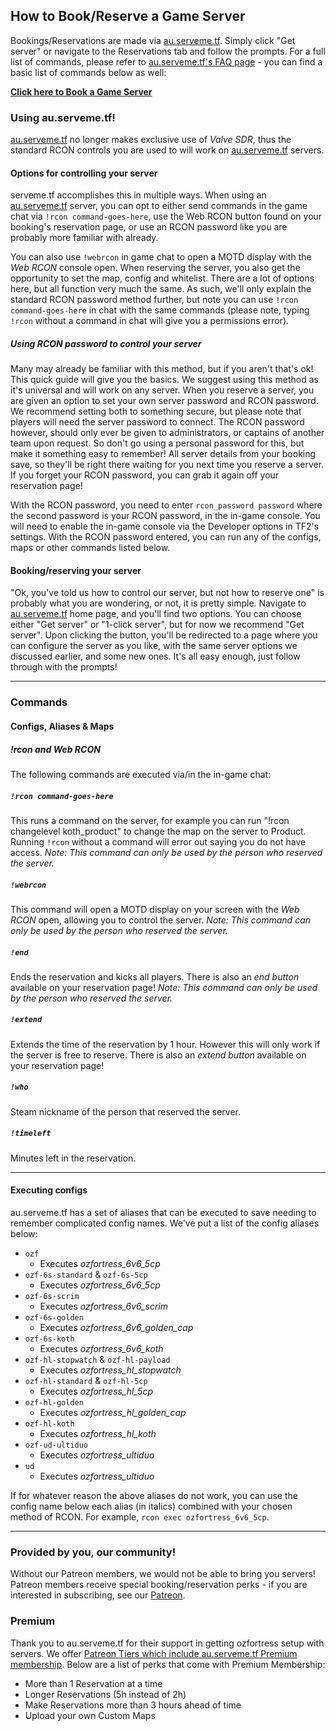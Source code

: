 ## How to Book/Reserve a Game Server

Bookings/Reservations are made via [au.serveme.tf](https://au.serveme.tf/). Simply click "Get server" or navigate to the Reservations tab and follow the prompts. For a full list of commands, please refer to [au.serveme.tf's FAQ page](https://au.serveme.tf/faq) - you can find a basic list of commands below as well:

[**Click here to Book a Game Server**](https://au.serveme.tf/)

### **Using au.serveme.tf!**
[au.serveme.tf](https://au.serveme.tf) no longer makes exclusive use of *Valve SDR*, thus the standard RCON controls you are used to will work on [au.serveme.tf](https://au.serveme.tf) servers.

#### **Options for controlling your server**
serveme.tf accomplishes this in multiple ways. When using an [au.serveme.tf](https://au.serveme.tf) server, you can opt to either send commands in the game chat via `!rcon command-goes-here`, use the Web RCON button found on your booking's reservation page, or use an RCON password like you are probably more familiar with already. 

You can also use `!webrcon` in game chat to open a MOTD display with the *Web RCON* console open. When reserving the server, you also get the opportunity to set the map, config and whitelist. There are a lot of options here, but all function very much the same. As such, we'll only explain the standard RCON password method further, but note you can use `!rcon command-goes-here` in chat with the same commands (please note, typing `!rcon` without a command in chat will give you a permissions error).

##### **Using RCON password to control your server**
Many may already be familiar with this method, but if you aren't that's ok! This quick guide will give you the basics. We suggest using this method as it's universal and will work on any server. When you reserve a server, you are given an option to set your own server password and RCON password. We recommend setting both to something secure, but please note that players will need the server password to connect. The RCON password however, should only ever be given to administrators, or captains of another team upon request. So don't go using a personal password for this, but make it something easy to remember! All server details from your booking save, so they'll be right there waiting for you next time you reserve a server. If you forget your RCON password, you can grab it again off your reservation page!

With the RCON password, you need to enter `rcon_password password` where the second password is your RCON password, in the in-game console. You will need to enable the in-game console via the Developer options in TF2's settings. With the RCON password entered, you can run any of the configs, maps or other commands listed below.

#### **Booking/reserving your server**
"Ok, you've told us how to control our server, but not how to reserve one" is probably what you are wondering, or not, it is pretty simple. Navigate to [au.serveme.tf](https://au.serveme.tf) home page, and you'll find two options. You can choose either "Get server" or "1-click server", but for now we recommend "Get server". Upon clicking the button, you'll be redirected to a page where you can configure the server as you like, with the same server options we discussed earlier, and some new ones. It's all easy enough, just follow through with the prompts!

---

### **Commands**

#### **Configs, Aliases & Maps**

##### **!rcon and Web RCON**
The following commands are executed via/in the in-game chat:

##### `!rcon command-goes-here`
This runs a command on the server, for example you can run "!rcon changelevel koth_product" to change the map on the server to Product. Running `!rcon` without a command will error out saying you do not have access.
*Note: This command can only be used by the person who reserved the server.*

##### `!webrcon`
This command will open a MOTD display on your screen with the *Web RCON* open, allowing you to control the server.
*Note: This command can only be used by the person who reserved the server.*

##### `!end`
Ends the reservation and kicks all players. There is also an *end button* available on your reservation page!
*Note: This command can only be used by the person who reserved the server.*

##### `!extend`
Extends the time of the reservation by 1 hour. However this will only work if the server is free to reserve. There is also an *extend button* available on your reservation page!

##### `!who`
Steam nickname of the person that reserved the server.

##### `!timeleft`
Minutes left in the reservation.

---

#### **Executing configs**
au.serveme.tf has a set of aliases that can be executed to save needing to remember complicated config names. We've put a list of the config aliases below:

+ `ozf`
  + Executes *ozfortress_6v6_5cp*
+ `ozf-6s-standard` & `ozf-6s-5cp`
  + Executes *ozfortress_6v6_5cp*
+ `ozf-6s-scrim`
  + Executes *ozfortress_6v6_scrim*
+ `ozf-6s-golden`
  + Executes *ozfortress_6v6_golden_cap*
+ `ozf-6s-koth`
  + Executes *ozfortress_6v6_koth*
+ `ozf-hl-stopwatch` & `ozf-hl-payload`
  + Executes *ozfortress_hl_stopwatch*
+ `ozf-hl-standard` & `ozf-hl-5cp`
  + Executes *ozfortress_hl_5cp*
+ `ozf-hl-golden`
  + Executes *ozfortress_hl_golden_cap*
+ `ozf-hl-koth`
  + Executes *ozfortress_hl_koth*
+ `ozf-ud-ultiduo`
  + Executes *ozfortress_ultiduo*
+ `ud`
  + Executes *ozfortress_ultiduo*

If for whatever reason the above aliases do not work, you can use the config name below each alias (in italics) combined with your chosen method of RCON. For example, `rcon exec ozfortress_6v6_5cp`.

---

### **Provided by you, our community!**
Without our Patreon members, we would not be able to bring you servers! Patreon members receive special booking/reservation perks - if you are interested in subscribing, see our [Patreon](https://patreon.com/ozfortress).

### **Premium**
Thank you to au.serveme.tf for their support in getting ozfortress setup with servers. We offer [Patreon Tiers which include au.serveme.tf Premium membership](https://patreon.com/ozfortress). Below are a list of perks that come with Premium Membership:
* More than 1 Reservation at a time
* Longer Reservations (5h instead of 2h)
* Make Reservations more than 3 hours ahead of time
* Upload your own Custom Maps